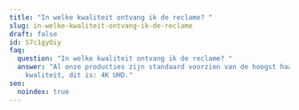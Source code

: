 ```yaml
---
title: "In welke kwaliteit ontvang ik de reclame? "
slug: in-welke-kwaliteit-ontvang-ik-de-reclame
draft: false
id: S7c1gyOiy
faq:
  question: "In welke kwaliteit ontvang ik de reclame? "
  answer: "Al onze producties zijn standaard voorzien van de hoogst haalbare
    kwaliteit, dit is: 4K UHD."
seo:
  noindex: true
---
```

